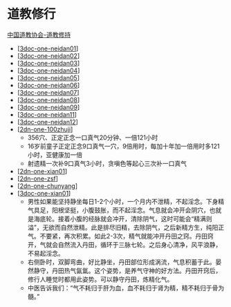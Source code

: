 # 道教修行

[中国道教协会-道教修持](http://www.taoist.org.cn/djxc.jsp)
- [[3doc-one-neidan01]]
- [[3doc-one-neidan02]]
- [[3doc-one-neidan03]]
- [[3doc-one-neidan04]]
- [[3doc-one-neidan05]]
- [[3doc-one-neidan06]]
- [[3doc-one-neidan07]]
- [[3doc-one-neidan08]]
- [[3doc-one-neidan09]]
- [[3doc-one-neidan11]]
- [[3doc-one-neidan12]]
- [[2dn-one-100zhuji]]
  - 356穴、正定正念一口真气20分钟、一倍121小时
  - 16岁前童子正定正念9口真气一穴，9倍用时，每加十年加一倍用时多121小时，亚健康加一倍
  - 射遗精一次补9口真气3小时，贪嗔色等起心三次补一口真气
- [[2dn-one-xian01]]
- [[2dn-one-zsf]]
- [[2dn-one-chunyang]]
- [[3doc-one-xian01]]
  - 男性如果能坚持静坐每日1-2个小时，一个月内不泄精，不起淫念。下身精气具足，阳根坚挺，小腹鼓胀，而不起淫念。气息就会冲开会阴穴，也就是海底轮。接着小腹的经脉就会冲开，清除阴气，这时可能会“精满则溢”，无欲而自然泄精。此是排尽旧精，去除阴气，之后新精方生，纯阳正气。不要紧，再次积累。如此2-3次，精气就能冲开丹田之窍。丹田窍开，气就会自然流入丹田，循环于三脉七轮。之后身心清净，风平浪静，不易起淫念。
  - 右侧卧时，双脚弯曲，好比静坐，丹田部位形成涡流，气息积蓄于此。晏然静守，丹田热气氤氲。这个姿势，是养气守神的好方法。丹田开窍后，修行人睡觉时都用此姿势。可以静守丹田，炼精化气。
  - 中医告诉我们：“气不耗归于肝为血，血不耗归于肾为精，精不耗归于骨为髓。”


[//begin]: # "Autogenerated link references for markdown compatibility"
[3doc-one-neidan01]: 3doc-one-neidan01.md "道教内丹修炼（张兴发）第一篇道源"
[3doc-one-neidan02]: 3doc-one-neidan02.md "道教内丹修炼（张兴发）第二篇斋心"
[3doc-one-neidan03]: 3doc-one-neidan03.md "道教内丹修炼（张兴发）第三篇道术 筑基"
[3doc-one-neidan04]: 3doc-one-neidan04.md "道教内丹修炼（张兴发）第四篇 炼精化炁"
[3doc-one-neidan05]: 3doc-one-neidan05.md "道教内丹修炼（张兴发）第五篇 炼炁化神"
[3doc-one-neidan06]: 3doc-one-neidan06.md "道教内丹修炼（张兴发）第六篇 炼神还虚"
[3doc-one-neidan07]: 3doc-one-neidan07.md "道教内丹修炼（张兴发）第七篇 炼虚合道"
[3doc-one-neidan08]: 3doc-one-neidan08.md "道教内丹修炼（张兴发）第八篇 内丹方术"
[3doc-one-neidan09]: 3doc-one-neidan09.md "道教内丹修炼（张兴发）第九篇 内丹术语"
[3doc-one-neidan11]: 3doc-one-neidan11.md "道教内丹学问答（潇湘书隐）"
[3doc-one-neidan12]: 3doc-one-neidan12.md "道教修炼入静的几种方法（潘延川）"
[2dn-one-100zhuji]: 2dn-one-100zhuji.md "百日筑基"
[2dn-one-xian01]: 2dn-one-xian01.md "最常用的几种修道方法"
[2dn-one-zsf]: 2dn-one-zsf.md "张三丰老子丹道"
[2dn-one-chunyang]: 2dn-one-chunyang.md "纯阳无极功"
[3doc-one-xian01]: 3doc-one-xian01.md "文章收集"
[//end]: # "Autogenerated link references"